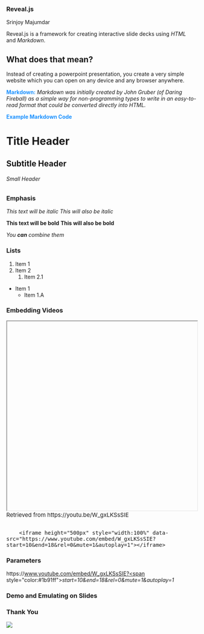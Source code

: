 ### Reveal.js ###
Srinjoy Majumdar



Reveal.js is a framework for creating interactive slide decks using *HTML* and *Markdown*.



## What does that mean? ##
Instead of creating a powerpoint presentation, you create a very simple website which you can open on any device and any browser anywhere.



<span style="color:#1b91ff">**Markdown:**</span> *Markdown was initially created by John Gruber (of Daring Fireball) as a simple way for non-programming types to write in an easy-to-read format that could be converted directly into HTML.*



<span style="color:#1b91ff"> **Example Markdown Code** </span>


# Title Header
## Subtitle Header
###### Small Header


### Emphasis ###
*This text will be italic*
_This will also be italic_

**This text will be bold**
__This will also be bold__

_You **can** combine them_


### Lists ###
1. Item 1
2. Item 2
	1. Item 2.1

* Item 1
	* Item 1.A



### Embedding Videos ###
<iframe height="500px" style="width:100%" data-src="https://www.youtube.com/embed/W_gxLKSsSIE?start=10&end=18&rel=0&mute=1&autoplay=1"></iframe>
<figcaption style="font-size: 15px;">Retrieved from https://youtu.be/W_gxLKSsSIE</figcaption>


<pre><code class="hljs" data-trim style="font-size: 14px">
	&lt;iframe height="500px" style="width:100%" data-src="https://www.youtube.com/embed/W_gxLKSsSIE?start=10&amp;end=18&amp;rel=0&amp;mute=1&amp;autoplay=1"&gt;&lt;/iframe>
</code></pre>


### Parameters ###
https:<span></span>//www.youtube.com/embed/W_gxLKSsSIE?<span style="color:#1b91ff">*start=10&end=18&rel=0&mute=1&autoplay=1*



### Demo and Emulating on Slides ###




### Thank You ###
<img src="https://media.giphy.com/media/94iS62lx8CRQA/giphy.gif"/>

